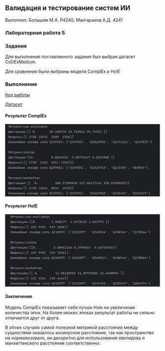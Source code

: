 ## Валидация и тестирование систем ИИ

Выполнил: Большим М.А. P4240, Мангараков А.Д. 4241

### Лабораторная работа 5

### Задание

Для выполнения поставленного задания был выбран датасет CoDExMedium.

Для сравнения были выбраны модели ComplEx и HolE

### Выполнение

[Код работы](Lab5.ipynb)

[Датасет](https://pykeen.readthedocs.io/en/stable/api/pykeen.datasets.CoDExMedium.html#pykeen.datasets.CoDExMedium)

#### Результат ComplEx
![Complex](complex.png)

#### Результат HolE
![HolE](hole.png)

#### Заключение
Модель ComplEx показывает себя лучше Hole на увеличении количества эпох. 
На более низких эпохах результат работы не сильно отличается друг от друга.

В обоих случаях самой полезной метрикой расстояния между сущностями оказалось косинусное расстояние, так как пространство ни нормализовано, ни дискретно для использования евклидова и манхеттенского расстояния соответственно.